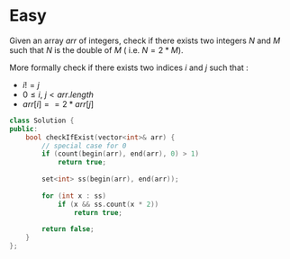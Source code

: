# Easy

Given an array $arr$ of integers, check if there exists two integers $N$ and $M$ such that $N$ is the double of $M$ ( i.e. $N = 2 * M$).

More formally check if there exists two indices $i$ and $j$ such that :

- $i != j$
- $0 \leq i$, $j < arr.length$
- $arr[i] == 2 * arr[j]$

```cpp
class Solution {
public:
    bool checkIfExist(vector<int>& arr) {
        // special case for 0
        if (count(begin(arr), end(arr), 0) > 1)
            return true;
        
        set<int> ss(begin(arr), end(arr));
        
        for (int x : ss)
            if (x && ss.count(x * 2))
                return true;
        
        return false;
    }
};
```
